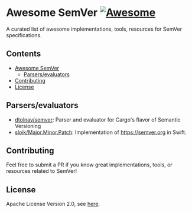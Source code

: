 # Awesome SemVer [![Awesome](https://cdn.rawgit.com/sindresorhus/awesome/d7305f38d29fed78fa85652e3a63e154dd8e8829/media/badge.svg)](https://github.com/sindresorhus/awesome)

A curated list of awesome implementations, tools, resources for SemVer specifications.

## Contents

- [Awesome SemVer](#awesome-semver)
  - [Parsers/evaluators](#parsersevaluators)
- [Contributing](#contributing)
- [License](#license)

## Parsers/evaluators

- [dtolnay/semver](https://github.com/dtolnay/semver): Parser and evaluator for Cargo's flavor of Semantic Versioning
- [sloik/Major.Minor.Patch](https://github.com/sloik/Major.Minor.Patch): Implementation of https://semver.org in Swift.


## Contributing

Feel free to submit a PR if you know great implementations, tools, or resources related to SemVer!

## License

Apache License Version 2.0, see [here](./LICENSE).
